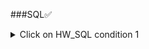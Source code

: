 ###SQL✅
<details>
<summary>Click on HW_SQL condition 1</summary>
1️⃣Первая часть.
▶Таблица employees

1)	Создать таблицу employees
- id. serial,  primary key,
- employee_name. Varchar(50), not null
2)	Наполнить таблицу employee 70 строками.

▶Таблица salary

3)	Создать таблицу salary
- id. Serial  primary key,
- monthly_salary. Int, not null
4)	Наполнить таблицу salary 15 строками:
- 1000
- 1100
- 1200
- 1300
- 1400
- 1500
- 1600
- 1700
- 1800
- 1900
- 2000
- 2100
- 2200
- 2300
- 2400
- 2500

▶Таблица employee_salary

5)	Создать таблицу employee_salary
- id. Serial  primary key,
- employee_id. Int, not null, unique
- salary_id. Int, not null
6)	Наполнить таблицу employee_salary 40 строками:
- в 10 строк из 40 вставить несуществующие employee_id

id	employee_id	salary_id
- 1	3	7
- 2	1	4
- 3	5	9
- 4	40	13
- 5	23	4
- 6	11	2
- 7	52	10
- 8	15	13
- 9	26	4
- 10	16	1
- 11	33	7
- ...	...	...

▶Таблица roles

7)	Создать таблицу roles
- id. Serial  primary key,
- role_name. int, not null, unique
8)	Поменять тип столба role_name с int на varchar(30)
9)	Наполнить таблицу roles 20 строками:

id	role_name  
1	Junior Python developer  
2	Middle Python developer  
3	Senior Python developer  
4	Junior Java developer  
5	Middle Java developer  
6	Senior Java developer  
7	Junior JavaScript developer  
8	Middle JavaScript developer  
9	Senior JavaScript developer  
10	Junior Manual QA engineer  
11	Middle Manual QA engineer  
12	Senior Manual QA engineer  
13	Project Manager  
14	Designer  
15	HR  
16	CEO  
17	Sales manager  
18	Junior Automation QA engineer  
19	Middle Automation QA engineer  
20	Senior Automation QA engineer  

▶Таблица roles_employee

10)	Создать таблицу roles_employee
- id. Serial  primary key,
- employee_id. Int, not null, unique (внешний ключ для таблицы employees, поле id)
- role_id. Int, not null (внешний ключ для таблицы roles, поле id)
11)	Наполнить таблицу roles_employee 40 строками:

id	employee_id	role_id
- 1	7	2
- 2	20	4
- 3	3	9
- 4	5	13
- 5	23	4
- 6	11	2
- 7	10	9
- 8	22	13
- 9	21	3
- 10	34	4
- 11	6	7
- ...	...	...

</details>
